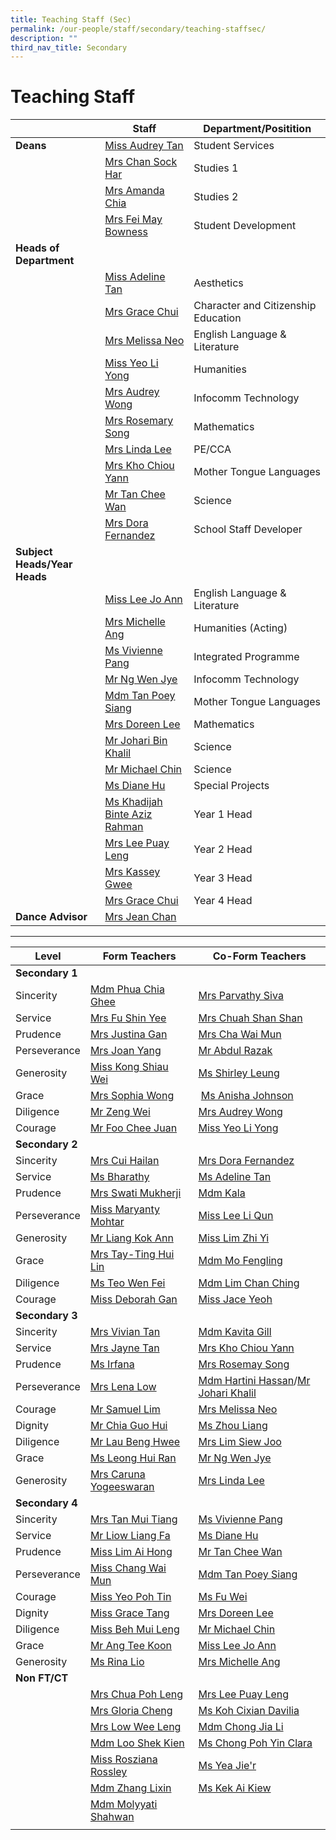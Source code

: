 ```yaml
---
title: Teaching Staff (Sec)
permalink: /our-people/staff/secondary/teaching-staffsec/
description: ""
third_nav_title: Secondary
---
```

# **Teaching Staff**

|  	| Staff 	| Department/Positition 	|
|---	|---	|---	|
| **Deans** | [Miss Audrey Tan](mailto:tan_lee_lian_audrey@moe.edu.sg) | Student Services |
| | [Mrs Chan Sock Har](mailto:lim_sock_har@moe.edu.sg) | Studies 1 |
| | [Mrs Amanda Chia](mailto:Amanda_Sim@moe.edu.sg) | Studies 2 | 
| | [Mrs Fei May Bowness](mailto:wong_fei_may@moe.edu.sg) | Student Development |
| **Heads of Department** | | | | 
| | [Miss Adeline Tan](mailto:tan_li_jen_adeline@moe.edu.sg) | Aesthetics |
| | [Mrs Grace Chui](mailto:grace_tan_kok_eng@moe.edu.sg) | Character and Citizenship Education |
| | [Mrs Melissa Neo](mailto:melissa_neo-ang@moe.edu.sg) | English Language & Literature |
| | [Miss Yeo Li Yong](mailto:Yeo_li_yong@moe.edu.sg) | Humanities |
| | [Mrs Audrey Wong](mailto:tan_mei_ling_audrey@moe.edu.sg) | Infocomm Technology |
| | [Mrs Rosemary Song](mailto:rosemary_tang@moe.edu.sg) | Mathematics |
|  | [Mrs Linda Lee](mailto:khoo_beng_gek_linda@moe.edu.sg) | PE/CCA |
| | [Mrs Kho Chiou Yann](mailto:lim_chiou_yann@moe.edu.sg) | Mother Tongue Languages |
| | [Mr Tan Chee Wan](mailto:tan_chee_wan@moe.edu.sg) | Science |
| | [Mrs Dora Fernandez](mailto:dora_maria_choo@moe.edu.sg) | School Staff Developer |
| **Subject Heads/Year Heads** | | 
| | [Miss Lee Jo Ann](mailto:lee_jo_ann@moe.edu.sg) | English Language & Literature |
| | [Mrs Michelle Ang](mailto:Ng_mei_yin_michelle@moe.edu.sg) | Humanities (Acting) |
| | [Ms Vivienne Pang](mailto:pang_kailing_vivienne@moe.edu.sg) | Integrated Programme |
| | [Mr Ng Wen Jye](mailto:Ng_wen_jye@moe.edu.sg) | Infocomm Technology |
| | [Mdm Tan Poey Siang](mailto:tan_poey_siang@moe.edu.sg) | Mother Tongue Languages |
| | [Mrs Doreen Lee](mailto:lau_ying_ying@moe.edu.sg) | Mathematics |
| | [Mr Johari Bin Khalil](mailto:johari_khalil@moe.edu.sg) | Science |
| | [Mr Michael Chin](mailto:chin_sian_woon_michael@moe.edu.sg) | Science |
| | [Ms Diane Hu](mailto:hu_yu_hua_diane@moe.edu.sg) | Special Projects |
| | [Ms Khadijah Binte Aziz Rahman](mailto:khadijah_aziz_rahman@moe.edu.sg) | Year 1 Head |
| | [Mrs Lee Puay Leng](mailto:koh_puay_leng@moe.edu.sg) | Year 2 Head |
| | [Mrs Kassey Gwee](mailto:kassey_heng@moe.edu.sg) | Year 3 Head |
| | [Mrs Grace Chui](mailto:grace_tan_kok_eng@moe.edu.sg) | Year 4 Head |
| **Dance Advisor** | [Mrs Jean Chan](mailto:Jean_Chan@moe.edu.sg) |

--------------------------------------------------------------------


| Level 	| Form Teachers 	| Co-Form Teachers 	|
|---	|---	|---	|
| **Secondary 1** |     |     | 
|Sincerity | [Mdm Phua Chia Ghee](mailto:phua_chia_ghee@moe.edu.sg) | [Mrs Parvathy Siva](mailto:parvathy_vegadasalam@moe.edu.sg) |
|Service | [Mrs Fu Shin Yee](mailto:wong_shin_yee@moe.edu.sg) | [Mrs Chuah Shan Shan](mailto:ng_shan_shan@moe.edu.sg) |
| Prudence | [Mrs Justina Gan](mailto:foo_ai_chien_justina@moe.edu.sg) | [Mrs Cha Wai Mun](mailto:wong_wai_mun_a@moe.edu.sg) |
| Perseverance | [Mrs Joan Yang](mailto:joan_chan_lee_hiang@moe.edu.sg) | [Mr Abdul Razak](mailto:abdul_razak@moe.edu.sg) |
| Generosity | [Miss Kong Shiau Wei](mailto:kong_shiau_wei@moe.edu.sg) | [Ms Shirley Leung](mailto:shirley_leung_lai_ying@moe.edu.sg) |
| Grace | [Mrs Sophia Wong](mailto:cheng_jin_ting_sophia@moe.edu.sg) |  [Ms Anisha Johnson](mailto:anisha_anne_johnson@moe.edu.sg) |
| Diligence | [Mr Zeng Wei](mailto:zeng_wei_1@moe.edu.sg) | [Mrs Audrey Wong](mailto:tan_mei_ling_audrey@moe.edu.sg)  |
| Courage | [Mr Foo Chee Juan](mailto:foo_chee_juan@moe.edu.sg) | [Miss Yeo Li Yong](mailto:yeo_li_yong@moe.edu.sg) |
| **Secondary 2** |    |    | 
| Sincerity | [Mrs Cui Hailan](mailto:cui_hailan@moe.edu.sg) | [Mrs Dora Fernandez](mailto:dora_maria_choo@moe.edu.sg) |
| Service | [Ms Bharathy](mailto:vijayabharathy_veeravarman@moe.edu.sg) | [Ms Adeline Tan](mailto:tan_li_jen_adeline@moe.edu.sg) |
| Prudence | [Mrs Swati Mukherji](mailto:swati_mukherji@moe.edu.sg) | [Mdm Kala ](mailto:kalavathi_sabapathy@moe.edu.sg) |
| Perseverance | [Miss Maryanty Mohtar](mailto:maryanty_mohtar@moe.edu.sg) | [Miss Lee Li Qun](mailto:lee_li_qun@moe.edu.sg) |
| Generosity | [Mr Liang Kok Ann](mailto:liang_kok_ann@moe.edu.sg) | [Miss Lim Zhi Yi](mailto:lim_zhi_yi@moe.edu.sg) |
| Grace | [Mrs Tay-Ting Hui Lin](mailto:hui_lin_ting@moe.edu.sg) | [Mdm Mo Fengling](mailto:mo_feng_ling@moe.edu.sg) |
| Diligence | [Ms Teo Wen Fei](mailto:teo_wen_fei@moe.edu.sg) | [Mdm Lim Chan Ching](mailto:lim_chan_ching@moe.edu.sg) |
| Courage | [Miss Deborah Gan](mailto:deborah_gan_li_chuen@moe.edu.sg) | [Miss Jace Yeoh](mailto:yeoh_wah_ping@moe.edu.sg) |
| **Secondary 3** |     |      | 
|Sincerity | [Mrs Vivian Tan](mailto:low_vivian@moe.edu.sg) | [Mdm Kavita Gill](mailto:kavita_deep_kaur_hundal@moe.edu.sg) |
| Service | [Mrs Jayne Tan](mailto:jayne_ruth_lim_ying@moe.edu.sg) | [Mrs Kho Chiou Yann](mailto:lim_chiou_yann@moe.edu.sg) |
| Prudence | [Ms Irfana](mailto:irfana_begum_shaik_fareed@moe.edu.sg) | [Mrs Rosemay Song](mailto:rosemary_tang@moe.edu.sg) |
| Perseverance | [Mrs Lena Low](mailto:lena_lim_a@moe.edu.sg) | [Mdm Hartini Hassan](mailto:hartini_hassan@moe.edu.sg)/[Mr Johari Khalil](mailto:johari_khalil@moe.edu.sg) |
| Courage | [Mr Samuel Lim](mailto:lim_ting_lih@moe.edu.sg) | [Mrs Melissa Neo](mailto:melissa_neo-ang@moe.edu.sg) |
| Dignity | [Mr Chia Guo Hui](mailto:chia_guo_hui@moe.edu.sg) | [Ms Zhou Liang](mailto:zhou_liang@moe.edu.sg) |
| Diligence | [Mr Lau Beng Hwee](mailto:lau_beng_hwee@moe.edu.sg) | [Mrs Lim Siew Joo](mailto:heng_siew_joo@moe.edu.sg) |
| Grace | [Ms Leong Hui Ran](mailto:leong_hui_ran@moe.edu.sg) | [Mr Ng Wen Jye](mailto:ng_wen_jye@moe.edu.sg) |
| Generosity | [Mrs Caruna Yogeeswaran](mailto:caruna_sothi@moe.edu.sg) | [Mrs Linda Lee](mailto:khoo_beng_gek_linda@moe.edu.sg) |
| **Secondary 4** |    |    |    
| Sincerity | [Mrs Tan Mui Tiang](mailto:lim_mui_tiang@moe.edu.sg) | [Ms Vivienne Pang](mailto:pang_kailing_vivienne@moe.edu.sg) |
| Service | [Mr Liow Liang Fa](mailto:liow_liang_fa@moe.edu.sg) | [Ms Diane Hu](mailto:hu_yu_hua_diane@moe.edu.sg) |
| Prudence | [Miss Lim Ai Hong](mailto:lim_ai_hong@moe.edu.sg) | [Mr Tan Chee Wan](mailto:tan_chee_wan@moe.edu.sg) |
| Perseverance | [Miss Chang Wai Mun](mailto:chang_wai_mun@moe.edu.sg) | [Mdm Tan Poey Siang](mailto:tan_poey_siang@moe.edu.sg) |
| Courage | [Miss Yeo Poh Tin](mailto:yeo_poh_tin@moe.edu.sg) | [Ms Fu Wei](mailto:fu_wei@moe.edu.sg) |
| Dignity | [Miss Grace Tang](mailto:grace_tang@moe.edu.sg) | [Mrs Doreen Lee](mailto:lau_ying_ying@moe.edu.sg) |
| Diligence | [Miss Beh Mui Leng](mailto:beh_mui_leng@moe.edu.sg) | [Mr Michael Chin](mailto:chin_sian_woon_michael@moe.edu.sg) |
| Grace | [Mr Ang Tee Koon](mailto:ang_tee_koon@moe.edu.sg) | [Miss Lee Jo Ann](mailto:lee_jo_ann@moe.edu.sg) |
| Generosity | [Ms Rina Lio](mailto:lio_su-mein_rina@moe.edu.sg) | [Mrs Michelle Ang](mailto:ng_mei_yin_michelle@moe.edu.sg) |
| **Non FT/CT** |  |  |  |
|  | [Mrs Chua Poh Leng](mailto:oh_poh_leng_a@moe.edu.sg) | [Mrs Lee Puay Leng](mailto:ong_puay_leng@moe.edu.sg) |
|  | [Mrs Gloria Cheng](mailto:gloria_cheng@moe.edu.sg)    | [Ms Koh Cixian Davilia](mailto:koh_cixian_davilia@moe.edu.sg) |
|  | [Mrs Low Wee Leng](mailto:sim_wee_leng@moe.edu.sg)   | [Mdm Chong Jia Li](mailto:chong_jia_li@moe.edu.sg) |
|  | [Mdm Loo Shek Kien](mailto:loo_shek_kien@moe.edu.sg)  | [Ms Chong Poh Yin Clara](mailto:chong_poh_yin_clara@moe.edu.sg) |
|  | [Miss Rosziana Rossley](mailto:rosziana_bibi_rossley@moe.edu.sg) | [Ms Yea Jie'r](mailto:yea_jier@moe.edu.sg) | 
|  |  [Mdm Zhang Lixin](mailto:zhang_lixin@moe.edu.sg) | [Ms Kek Ai Kiew](mailto:kek_ai_kiew@moe.edu.sg) | 
|  |  [Mdm Molyyati Shahwan](mailto:molyyati_shahwan@moe.edu.sg) |
|  |